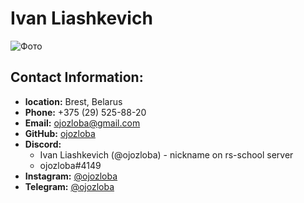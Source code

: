 # **Ivan Liashkevich**
![Фото](https://sun9-35.userapi.com/s/v1/ig2/vPeQwvJn5jSAdgFEAJtQjaSug7jbdlE5tdRGxFLa4IOnEz9c5hBAoTAQk_ShD0BUDHYUGRHqNiS0eUp9c9aGFbaY.jpg?size=609x720&quality=95&type=album)
## **Contact Information:**

* **location:** Brest, Belarus
* **Phone:** +375 (29) 525-88-20
* **Email:** ojozloba@gmail.com
* **GitHub:** [ojozloba](https://github.com/ojozloba)
* **Discord:**
  * Ivan Liashkevich (@ojozloba) - nickname on rs-school server
  * ojozloba#4149 
* **Instagram:** [@ojozloba](https://www.instagram.com/ojozloba/)
* **Telegram:** [@ojozloba](https://t.me/ojozloba)
